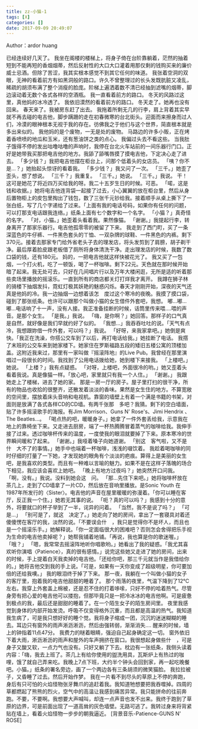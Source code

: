 ```yaml
---
title: zz-小猫-1
tags: [X]
categories: []
date: 2017-09-09 20:49:07
---
```

<!-- {% aplayer "Patience" "GUNS N' ROSE"  "http://img.staryu.cn/patience.MP3" [ autoplay ] %} -->
Author：ardor huang

已经连续好几天了。
我坐在阁楼的楼梯上，将身子倚在台阶靠躺着，茫然的抽着短到不能再短的香烟烟蒂，然后反射性的大口大口灌着用那仅剩的钱购买来的廉价威士忌酒。但除了苦涩，我其实根本感觉不到其它任何的味道。
我张着空洞的双眼，无神的看着前方有如黑洞般的路口。许久不曾整理过的长头发既肮脏又凌乱，稀疏的胡须布满了整个消瘦的脸庞。阶梯上遍洒着数不清已经抽到滤嘴的烟蒂，脚边滚动着无数个各式各样的空酒瓶。
我一直看着前方的路口。
冬天的风路过这里，真他妈的冰冷透了。
我依旧漠然的看着前方的路口。
冬天走了。她再也没有回来。
春天来了。我被房东赶了出去。
我拖着所剩无几的行李，肩上背着其实早就不再去碰的电吉他，脚步蹒跚的走在初春微寒的台北街头。迎面而来擦身而过人们，冷漠的眼神根本无视于我的存在。彷佛我之于他们与这个世界，简直根本就是多出来似的。
我他妈的是个废物，一无是处的废物。
马路边的许多小贩，正在烤着香喷喷的地瓜和玉米，还有葱油饼之类的点心。
我偏过头去不看这些。
当我肚子饿得不停的发出咕噜咕噜的声响时，我停在台北火车站前的一间乐器行门口。正好是她带我买那把电吉他的地方。我舔了舔嘴唇摸了摸电吉他，下定决心走了进去。
「多少钱？」我把电吉他摆在柜台上，问那个低着头的女店员。
「咦？你不是...？」她抬起头惊讶的看着我。
「多少钱？」我又问了一次。
「三千。」她歪了歪头，想了想说。
「三千？」我重复。
「三千。」她说。
「三千。」我说。
干！这可是她花了将近四万买给我的呀。我二十五岁生日的时候。可恶。
「喏，这是钱和收据。」她将电吉他连背袋一起接了过去，小心翼翼的放在柜台里，然后从身后置物柜上的皮包里掏出了钱包，数了三张千元钞给我。接着顺手从桌上撕下了一张白纸，写了几个字递给了过来。「上面有我的电话号码，如果你有任何的问题，可以打那支电话跟我连络。」纸条上面有七个数字和一个名字。
「小猫？」真奇怪的名字。
「对，小猫。」她歪着头看着我。果然像猫。
「谢谢。」我提起行李，转身离开了那家乐器行。电吉他孤零零的被留了下来。
我走到了西门町，买了一条深蓝色的牛仔裤、一件黑色套头的ㄒ恤、一双杂牌的球鞋、一件黑色的内裤。剩下370元。接着去那家专门给外省老头子去的理发店，将头发剪到了肩膀，胡子剃干净。最后厚着脸皮跟老板借了厕所将身体清洗干净。走出理发店的时候，我数了数口袋的钱，还有180元。
妈的，一把电吉他就这样快被花光了。
我又买了一包烟，一个打火机，吃了一顿饭，喝了一杯咖啡。剩下22元。天色就在那时候开始暗了起来。我无处可去，只好在几间唱片行以及万年大楼闲逛，无所是适的听着那些卖场里播放的摇滚乐。一直到所有的商店都关灯打烊我才离开。
我蹲在狮子林的骑楼下抽烟发抖，霓虹灯极其妖艳的魅惑闪烁。春天才刚刚开始，深夜的天气还真是他妈的冷。我一边抽烟一边想着该怎　度过这个寒冷的夜晚。我摸了摸口袋，碰到了那张纸条。也许可以跟那个叫做小猫的女生借件外套吧，我想。
嘟...嘟...嘟...电话响了十一声，没有人接。我正准备挂断的时候，话筒里传来喂....喂的声音。是那个女生。
「是我。」我说。
「嗨，是你啊？」她回答。那样子的口气真是自然，就好像是我们早就约好了似的。
「我想...」我吞吞吐吐的说。「天气有点冷，我想跟妳借一件外套，可以吗？」我说。
「好呀，来我家拿吧。」她倒是爽快。「我正在洗澡，你搭公交车到了以后，再打电话给我。」她挂断了电话。
我撘了末班的公交车来到她家楼下。她家住在罗斯福路五段的矮旧五楼公寓的顶楼加盖。这附近我来过，那里有一家叫做『摇滚阵地』的Live Pub。我曾经在那里演唱过一段很长的时间。我找到了公用电话拨给她，她到楼下来接我。
「上楼吧。」她说。
「上楼？」我有点疑惑。
「对呀，上楼吧，外面很冷的哟。」她又歪着头看着我说。真是像猫一样。「放心吧，家里就只有我一个人住。」
「谢谢。」
我跟她走上了楼梯，进去了她的家。
那是一房一厅的房子。屋子里打扫的很干净，所有的物品也收拾的很整齐，还散发着淡淡的香味。果然是女生住的地方。不算宽敞的空间里，摆放着床头音响和电视机。靠窗的墙壁上有着一个满是书籍的书架，对面则是放满了各式各样CD的CD墙。有两千张那　多吧？我猜。剩下的空白墙面，贴了许多摇滚歌手的海报。有Jim Morrison、Guns N' Rose's、Jimi Hendrix 、The Beatles...。
「喝点热的吧，暖暖身子。」她拿了一件外套丢给我，示意我在地上的靠椅坐下来。又走进去厨房，端了一杯热腾腾冒着蒸气的咖啡给我。我伸手接了过来。透过咖啡杯传来的温度，一度使我的眼泪就要掉了下来。原本寒冷的世界瞬间暖和了起来。
「谢谢。」我哑着嗓子向她道谢。
「别这　客气啦，又不是什　大不了的事情。」她手中也端着一杯咖啡，浅浅的啜饮着。
我趁着喝咖啡的同时仔细的打量了一下她，才发现她的眼角有个淡淡的疤痕。算得上是美丽的女生吧，是我喜欢的类型。而且有一种难以言喻的魅力。如果不是在这样子落魄的场合下相见，我应该会喜欢上她吧。
「晚上有地方过夜吗？」她突然开口问我。
「啊，没有。」我说。没料到她会这　问。
「那...先住下来吧。」她将咖啡杯放在茶几上，走到了CD墙拿了一片CD，然后放在音响里播放。是Sonic Youth 在1987年所发行的〈Sister〉。电吉他的声音在屋里暖暖的弥漫着。「你可以睡在客厅，反正我一个住。」她若无其事的说。
「呃？真的可以吗？」我感到十分的意外，将要就口的杯子举到了一半，诧异的问着。
「当然，我不是说了吗？」
「可是...」
「别可是了，就这　决定了。」她走向了她的房间，拿出了一套寝具对着还傻傻愣在客厅的我，淡然的说。「不要误会什　，我只是觉得你不是坏人，而且也是一个摇滚乐手。」她解释说。「你一定面临很大的困难吧？否则怎会舍得把乐手视为生命的电吉他卖掉呢？」她帮我铺着地铺。「再说，我也算是你的歌迷喔。」
「哦？」
「嗯，我常常去摇滚阵地听你唱歌哟。」她看出了我的疑惑。「我尤其喜欢听你演唱〈Patience〉，真的很有感情。」说完这些她又走进了她的房间，出来的时候，手上提着白天我卖掉的电吉他。「还给你吧，那三千元就当作是我借给你的。」她将吉他交到我的手上说。「可是，如果有一天你变成了超级明星，你可要加倍的还给我噢。」
我的眼泪终于掉了下来。
那一夜，我躺在一个叫做小猫的女子的客厅里，抱着我的电吉他甜甜的睡着了。
那个雨落的夜里，气温下降到了12℃左右。我穿上外套盖上棉被，还是忍不住的打着哆嗦，只好不停的哈着热气。尽管身旁有把心爱的电吉他可以搂抱，但那毕竟只是一把冷冰冰的电吉他啊。可是疲惫到极点的我，最后还是甜甜的睡着了。在一个陌生女子的陌生房间里。
夜里我感觉到身体的内部开始发烫。呼吸不仅变得格外沉重，而且都是高温的热气。我知道我生病了，可是我只想好好的睡个觉。我将身子缩成一团，沉沉的迷迷糊糊的睡去。耳边只有窗外的雨声淅沥淅沥，然后由强转弱，渐渐消失....
醒来的时候，墙上的钟指着11点47分。
我费力的瞇着眼睛，强迫自己起身确定这一切。
窗外依旧下着大雨，淅沥淅沥的雨声和屋外的车声拥挤在窗口。我很想起身做些什　，可是身子又酸又软，一点力气也没有。只好又躺了下去。枕边有一张纸条，我侧头读着内容：「嗨，我去上班了。茶几上有给你使用的盥洗用具，瓦斯炉上有热过的咖哩，饿了就自己弄来吃。我晚上7点下班，大约半个钟头会回到家，再一起吃晚餐吧。小猫。」纸条的署名旁边，画了一个两边各有三条胡须的微笑猫脸。
我拉拉被子，又昏睡了过去。然后开始作梦。
我在一片看不到尽头的草原上不停的奔跑，身后有只可怕的火焰怪物张牙舞爪的追赶着我。我知道牠想要把我吞噬掉。四周的草都燃起了熊熊的烈火，空气中的高温让我感到痛苦异常。我只能拼命的往前奔跑。不要，不要啊。我想要大声喊叫，却连一点声音也发不出来。我终于跑到了草原的边界，可是前面出现了一道高耸的灰色墙壁。无路可逃了。我转过身来将背紧贴在墙上，看着火焰怪物一步步的朝我逼近。
[背景音乐-Patience-GUNS N' ROSE]

